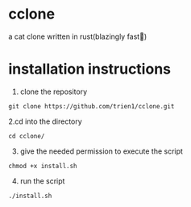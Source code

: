 # cclone
a cat clone written in rust(blazingly fast🚀)


# installation instructions

1. clone the repository
```
git clone https://github.com/trien1/cclone.git
```
2.cd into the directory
```
cd cclone/
```
3. give the needed permission to execute the script
```
chmod +x install.sh
```
4. run the script
```
./install.sh
```
